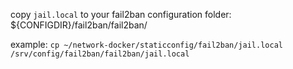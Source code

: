 copy `jail.local` to your fail2ban configuration folder: ${CONFIGDIR}/fail2ban/fail2ban/

example: `cp ~/network-docker/staticconfig/fail2ban/jail.local /srv/config/fail2ban/fail2ban/jail.local`